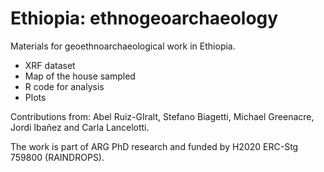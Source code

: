# Ethiopia: ethnogeoarchaeology

Materials for geoethnoarchaeological work in Ethiopia.

- XRF dataset
- Map of the house sampled
- R code for analysis
- Plots

Contributions from: Abel Ruiz-GIralt, Stefano Biagetti, Michael Greenacre, Jordi Ibañez and Carla Lancelotti.

The work is part of ARG PhD research and funded by H2020 ERC-Stg 759800 (RAINDROPS).
